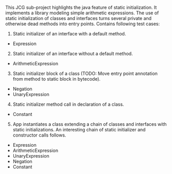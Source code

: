 This JCG sub-project highlights the java feature of static initialization. It implements a library modeling simple arithmetic expressions. The use of static initialization of classes and interfaces turns several private and otherwise dead methods into entry points.
Contains following test cases:

1. Static initializer of an interface with a default method.  
  - Expression
2. Static initializer of an interface without a default method.  
  - ArithmeticExpression
3. Static initializer block of a class (TODO: Move entry point annotation from method to static block in bytecode).  
  - Negation  
  - UnaryExpression
4. Static initializer method call in declaration of a class.  
  - Constant
5. App instantiates a class extending a chain of classes and interfaces with static initializations. An interesting chain of static initializer and constructor calls follows.  
  - Expression  
  - ArithmeticExpression  
  - UnaryExpression  
  - Negation  
  - Constant